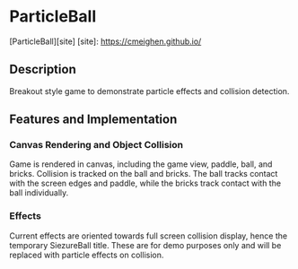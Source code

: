 # ParticleBall
[ParticleBall][site]
[site]: https://cmeighen.github.io/

## Description

Breakout style game to demonstrate particle effects and collision detection.

## Features and Implementation

### Canvas Rendering and Object Collision

Game is rendered in canvas, including the game view, paddle, ball, and bricks.
Collision is tracked on the ball and bricks. The ball tracks contact with the screen edges and paddle, while the bricks track contact with the ball individually.

### Effects

Current effects are oriented towards full screen collision display, hence the temporary SiezureBall title. These are for demo purposes only and will be replaced with particle effects on collision. 
